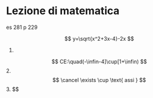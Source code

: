 # Lezione di matematica

es 281 p 229

$$
y=\sqrt{x^2+3x-4}-2x
$$

1.
$$
CE:\quad(-\infin-4]\cup[1+\infin)
$$
2.
$$
\cancel \exists \cup \text{ assi }
$$
3.
$$
<!--stackedit_data:
eyJoaXN0b3J5IjpbMTA0NjI4NDM3N119
-->
